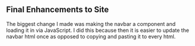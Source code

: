 ## Final Enhancements to Site

The biggest change I made was making the navbar a component and loading it in via JavaScript. I did this because then it is easier to update the navbar html once as opposed to copying and pasting it to every html.